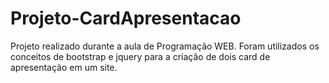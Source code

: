 # Projeto-CardApresentacao
Projeto realizado durante a aula de Programação WEB. Foram utilizados os conceitos de bootstrap e jquery para a criação de dois card de apresentação em um site.
